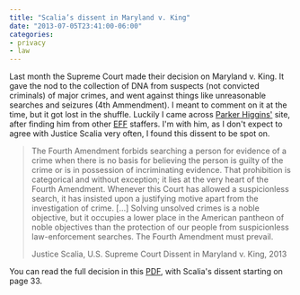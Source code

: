 ```yaml
---
title: "Scalia’s dissent in Maryland v. King"
date: "2013-07-05T23:41:00-06:00"
categories: 
- privacy
- law
---
```

Last month the Supreme Court made their decision on Maryland v. King. It gave the nod to the collection of DNA from suspects (not convicted criminals) of major crimes, and went against things like unreasonable searches and seizures (4th Ammendment). I meant to comment on it at the time, but it got lost in the shuffle. Luckily I came across <a href="http://parkerhiggins.net/2013/06/scalias-powerful-dissent-in-maryland-v-king/">Parker Higgins'</a> site, after finding him from other <a href="http://eff.org">EFF</a> staffers. I'm with him, as I don't expect to agree with Justice Scalia very often, I found this dissent to be spot on.

>The Fourth Amendment forbids searching a person for evidence of a crime when there is no basis for believing the person is guilty of the crime or is in possession of incriminating evidence. That prohibition is categorical and without exception; it lies at the very heart of the Fourth Amendment. Whenever this Court has allowed a suspicionless search, it has insisted upon a justifying motive apart from the investigation of crime.
>[…]
>Solving unsolved crimes is a noble objective, but it occupies a lower place in the American pantheon of noble objectives than the protection of our people from suspicionless law-enforcement searches. The Fourth Amendment must prevail.
>
>Justice Scalia, 
>U.S. Supreme Court
>Dissent in Maryland v. King, 2013

You can read the full decision in this <a href="http://www.supremecourt.gov/opinions/12pdf/12-207_d18e.pdf">PDF</a>, with Scalia's dissent starting on page 33.

